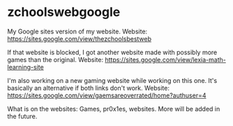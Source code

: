 # zchoolswebgoogle
My Google sites version of my website.
Website: https://sites.google.com/view/thezchoolsbestweb

If that website is blocked, I got another website made with possibly more games than the original.
Website: https://sites.google.com/view/lexia-math-learning-site

I'm also working on a new gaming website while working on this one. It's basically an alternative if both links don't work.
Website: https://sites.google.com/view/gaemsareoverrated/home?authuser=4

What is on the websites: Games, pr0x1es, websites. More will be added in the future.
